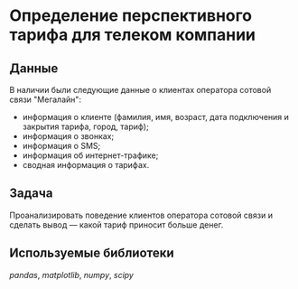 # Определение перспективного тарифа для телеком компании


## Данные

В наличии были следующие данные о клиентах оператора сотовой связи "Мегалайн":
- информация о клиенте (фамилия, имя, возраст, дата подключения и закрытия тарифа, город, тариф);
- информация о звонках;
- информация о SMS;
- информация об интернет-трафике;
- сводная информация о тарифах.

## Задача

Проанализировать поведение клиентов оператора сотовой связи и сделать вывод — какой тариф приносит больше денег.

## Используемые библиотеки
*pandas*, *matplotlib*, *numpy*, *scipy*

